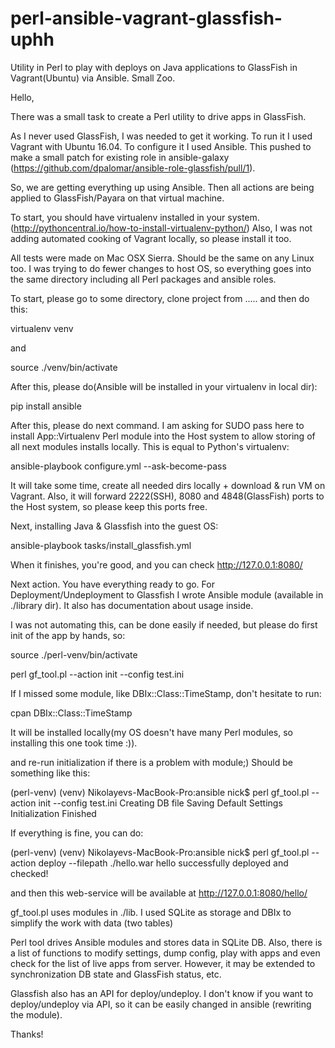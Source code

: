 # perl-ansible-vagrant-glassfish-uphh
Utility in Perl to play with deploys on Java applications to GlassFish in Vagrant(Ubuntu) via Ansible. Small Zoo.

Hello,

There was a small task to create a Perl utility to drive apps in GlassFish.

As I never used GlassFish, I was needed to get it working. To run it I used Vagrant with Ubuntu 16.04. To configure it I used Ansible. This pushed to make a small patch for existing role in ansible-galaxy (https://github.com/dpalomar/ansible-role-glassfish/pull/1). 

So, we are getting everything up using Ansible.
Then all actions are being applied to GlassFish/Payara on that virtual machine.

To start, you should have virtualenv installed in your system. (http://pythoncentral.io/how-to-install-virtualenv-python/)
Also, I was not adding automated cooking of Vagrant locally, so please install it too.

All tests were made on Mac OSX Sierra. Should be the same on any Linux too. 
I was trying to do fewer changes to host OS, so everything goes into the same directory including all Perl packages and ansible roles.

To start, please go to some directory, clone project from ..... and then do this:

virtualenv venv

and

source ./venv/bin/activate

After this, please do(Ansible will be installed in your virtualenv in local dir):

pip install ansible

After this, please do next command. I am asking for SUDO pass here to install App::Virtualenv Perl module into the Host system to allow storing of all next modules installs locally. This is equal to Python's virtualenv:

ansible-playbook configure.yml --ask-become-pass

It will take some time, create all needed dirs locally + download & run VM on Vagrant. Also, it will forward 2222(SSH), 8080 and 4848(GlassFish) ports to the Host system, so please keep this ports free.

Next, installing Java & Glassfish into the guest OS:

ansible-playbook tasks/install_glassfish.yml

When it finishes, you're good, and you can check http://127.0.0.1:8080/

Next action. You have everything ready to go. For Deployment/Undeployment to Glassfish I wrote Ansible module (available in ./library dir). It also has documentation about usage inside.

I was not automating this, can be done easily if needed, but please do first init of the app by hands, so:

source ./perl-venv/bin/activate

perl gf_tool.pl --action init --config test.ini

If I missed some module, like DBIx::Class::TimeStamp, don't hesitate to run:

cpan DBIx::Class::TimeStamp

It will be installed locally(my OS doesn't have many Perl modules, so installing this one took time :)).

and re-run initialization if there is a problem with module;)
Should be something like this:

(perl-venv) (venv) Nikolayevs-MacBook-Pro:ansible nick$ perl gf_tool.pl --action init --config test.ini
Creating DB file
Saving Default Settings
Initialization Finished


If everything is fine, you can do:

(perl-venv) (venv) Nikolayevs-MacBook-Pro:ansible nick$ perl gf_tool.pl --action deploy --filepath ./hello.war
hello successfully deployed and checked!

and then this web-service will be available at http://127.0.0.1:8080/hello/


gf_tool.pl uses modules in ./lib. I used SQLite as storage and DBIx to simplify the work with data (two tables)


Perl tool drives Ansible modules and stores data in SQLite DB. Also, there is a list of functions to modify settings, dump config, play with apps and even check for the list of live apps from server. However, it may be extended to synchronization DB state and GlassFish status, etc.

Glassfish also has an API for deploy/undeploy. I don't know if you want to deploy/undeploy via API, so it can be easily changed in ansible (rewriting the module).

Thanks!


